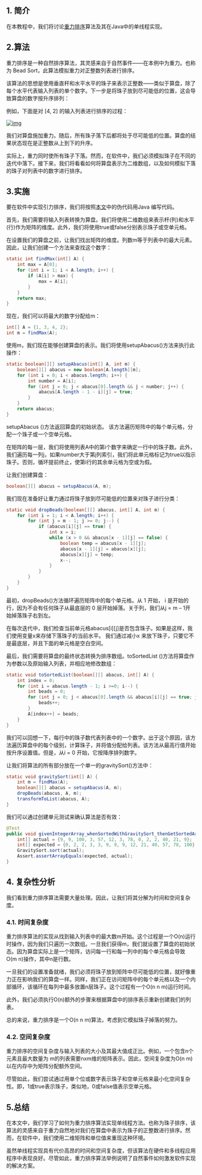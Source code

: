 ## 1. 简介

在本教程中，我们将讨论[重力排序](https://www.baeldung.com/cs/gravity-sort)算法及其在Java中的单线程实现。

## 2.算法

重力排序是一种自然排序算法，其灵感来自于自然事件——在本例中为重力。也称为 Bead Sort，此算法模拟重力对正整数列表进行排序。

该算法的思想是使用垂直杆和水平水平的珠子来表示正整数——类似于算盘，除了每个水平代表输入列表的单个数字。下一步是将珠子放到尽可能低的位置，这会导致算盘的数字按升序排列：

例如，下面是对 [4, 2] 的输入列表进行排序的过程：

[![img](https://www.baeldung.com/wp-content/uploads/2022/10/1_Gravity-Sort-in-Java-Diagram-2.png)](https://www.baeldung.com/wp-content/uploads/2022/10/1_Gravity-Sort-in-Java-Diagram-2.png)

我们对算盘施加重力。随后，所有珠子落下后都将处于尽可能低的位置。算盘的结果状态现在是正整数从上到下的升序。

实际上，重力同时使所有珠子下落。然而，在软件中，我们必须模拟珠子在不同的迭代中落下。接下来，我们将看看如何将算盘表示为二维数组，以及如何模拟下落的珠子对列表中的数字进行排序。

## 3.实施

要在软件中实现引力排序，我们将按照[本文](https://www.baeldung.com/cs/gravity-sort)中的伪代码用Java 编写代码。

首先，我们需要将输入列表转换为算盘。我们将使用二维数组来表示杆(列)和水平(行)作为矩阵的维度。此外，我们将使用true或false分别表示珠子或空单元格。

在设置我们的算盘之前，让我们找出矩阵的维度。列数m等于列表中的最大元素。因此，让我们创建一个方法来查找这个数字：

```java
static int findMax(int[] A) {
    int max = A[0];
    for (int i = 1; i < A.length; i++) {
        if (A[i] > max) {
            max = A[i];
        }
    }
    return max;
}
```

现在，我们可以将最大的数字分配给m：

```java
int[] A = {1, 3, 4, 2};
int m = findMax(A);
```

使用m，我们现在能够创建算盘的表示。我们将使用setupAbacus()方法来执行此操作：

```java
static boolean[][] setupAbacus(int[] A, int m) {
    boolean[][] abacus = new boolean[A.length][m];
    for (int i = 0; i < abacus.length; i++) {
        int number = A[i];
        for (int j = 0; j < abacus[0].length && j < number; j++) {
            abacus[A.length - 1 - i][j] = true;
        }
    }
    return abacus;
}
```

setupAbacus ()方法返回算盘的初始状态。 该方法遍历矩阵中的每个单元格，分配一个珠子或一个空单元格。

在矩阵的每一层，我们将使用列表A中的第i个数字来确定一行中的珠子数。此外，我们遍历每一列j，如果number大于第j列索引，我们将此单元格标记为true以指示珠子。否则，循环提前终止，使第i行的其余单元格为空或为假。

让我们创建算盘：

```java
boolean[][] abacus = setupAbacus(A, m);
```

我们现在准备好让重力通过将珠子放到尽可能低的位置来对珠子进行分类：

```java
static void dropBeads(boolean[][] abacus, int[] A, int m) {
    for (int i = 1; i < A.length; i++) {
        for (int j = m - 1; j >= 0; j--) {
            if (abacus[i][j] == true) {
                int x = i;
                while (x > 0 && abacus[x - 1][j] == false) {
                    boolean temp = abacus[x - 1][j];
                    abacus[x - 1][j] = abacus[x][j];
                    abacus[x][j] = temp;
                    x--;
                }
            }
        }
    }
}
```

最初，dropBeads()方法循环遍历矩阵中的每个单元格。从 1 开始， i 是开始的行，因为不会有任何珠子从最底层的 0 层开始掉落。关于列，我们从j = m – 1开始掉落珠子右到左。

在每次迭代中，我们检查当前单元格abacus[i][j]是否包含珠子。如果是这样，我们使用变量x来存储下落珠子的当前水平。 我们通过减小x 来放下珠子，只要它不是最底层，并且下面的单元格是空白空间。

最后，我们需要将算盘的最终状态转换为排序数组。toSortedList ()方法将算盘作为参数以及原始输入列表，并相应地修改数组：

```java
static void toSortedList(boolean[][] abacus, int[] A) {
    int index = 0;
    for (int i = abacus.length - 1; i >=0; i--) {
        int beads = 0;
        for (int j = 0; j < abacus[0].length && abacus[i][j] == true; j++) {
            beads++;
        }
        A[index++] = beads;
    }
}
```

我们可以回想一下，每行中的珠子数代表列表中的一个数字。出于这个原因，该方法遍历算盘中的每个级别，计算珠子，并将值分配给列表。该方法从最高行值开始按升序设置值。但是，从i = 0 开始，它按降序排列数字。

让我们将算法的所有部分放在一个单一的gravitySort()方法中：

```java
static void gravitySort(int[] A) {
    int m = findMax(A);
    boolean[][] abacus = setupAbacus(A, m);
    dropBeads(abacus, A, m);
    transformToList(abacus, A);
}
```

我们可以通过创建单元测试来确认算法是否有效：

```java
@Test
public void givenIntegerArray_whenSortedWithGravitySort_thenGetSortedArray() {
    int[] actual = {9, 9, 100, 3, 57, 12, 3, 78, 0, 2, 2, 40, 21, 9};
    int[] expected = {0, 2, 2, 3, 3, 9, 9, 9, 12, 21, 40, 57, 78, 100};
    GravitySort.sort(actual);
    Assert.assertArrayEquals(expected, actual);
}
```

## 4. 复杂性分析

我们看到重力排序算法需要大量处理。因此，让我们将其分解为时间和空间复杂度。

### 4.1. 时间复杂度

重力排序算法的实现从找到输入列表中的最大数m开始。这个过程是一个O(n)运行时操作，因为我们只遍历一次数组。一旦我们获得m，我们就设置了算盘的初始状态。因为算盘实际上是一个矩阵，访问每一行和每一列中的每个单元格会导致O(m  n)操作，其中n是行数。

一旦我们的设置准备就绪，我们必须将珠子放到矩阵中尽可能低的位置，就好像重力正在影响我们的算盘一样。同样，我们正在访问矩阵中的每个单元格以及一个内部循环，该循环在每列中最多放置n层珠子。这个过程有一个O(n  n  m)运行时间。

此外，我们必须执行O(n)额外的步骤来根据算盘中的排序表示重新创建我们的列表。

总的来说，重力排序是一个O(n  n  m)算法，考虑到它模拟珠子掉落的努力。

### 4.2. 空间复杂度

重力排序的空间复杂度与输入列表的大小及其最大值成正比。例如，一个包含n个元素且最大数量为 m的列表需要nxm维的矩阵表示。因此，空间复杂度为O(n  m)以在内存中为矩阵分配额外空间。

尽管如此，我们尝试通过用单个位或数字表示珠子和空单元格来最小化空间复杂性。即，1或true表示珠子，类似地，0或false值表示空单元格。

## 5.总结

在本文中，我们学习了如何为重力排序算法实现单线程方法。也称为珠子排序，该算法的灵感来自于重力自然地对我们在算盘中表示为珠子的正整数进行排序。然而，在软件中，我们使用二维矩阵和单位值来重现这种环境。

虽然单线程实现具有代价高昂的时间和空间复杂度，但该算法在硬件和多线程应用程序中表现良好。尽管如此，重力排序算法举例说明了自然事件如何激发软件实现的解决方案。